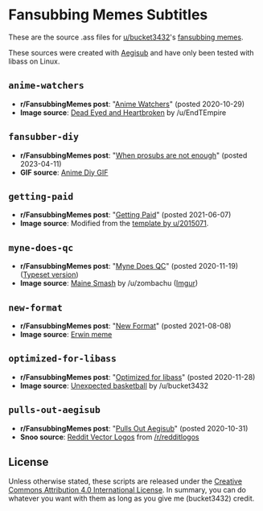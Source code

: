 # Fansubbing Memes Subtitles

These are the source .ass files for [u/bucket3432](https://www.reddit.com/user/bucket3432)'s [fansubbing memes](https://www.reddit.com/r/FansubbingMemes/search?q=author%3Abucket3432&restrict_sr=on&sort=new&t=all).

These sources were created with [Aegisub](http://www.aegisub.org/) and have only been tested with libass on Linux.

## `anime-watchers`

* **r/FansubbingMemes post**: "[Anime Watchers](https://www.reddit.com/r/FansubbingMemes/comments/jldhln/anime_watchers/)" (posted 2020-10-29)
* **Image source**: [Dead Eyed and Heartbroken](https://www.reddit.com/r/animemebank/comments/dxvtzm/template_dead_eyed_and_heartbroken_original_image/) by /u/EndTEmpire

## `fansubber-diy`

* **r/FansubbingMemes post**: "[When prosubs are not enough](https://www.reddit.com/r/FansubbingMemes/comments/12j5gpt/when_prosubs_are_not_enough/)" (posted 2023-04-11)
* **GIF source**: [Anime Diy GIF](https://tenor.com/view/anime-diy-do-it-yourself-paint-painting-gif-27116682)

## `getting-paid`

* **r/FansubbingMemes post**: "[Getting Paid](https://www.reddit.com/r/FansubbingMemes/comments/ntwyzo/getting_paid/)" (posted 2021-06-07)
* **Image source**: Modified from the [template by u/2015071](https://www.reddit.com/r/MemeEconomy/comments/9zj1q6/meme_format_with_a_lot_of_potential_invest/ea9inq8/).

## `myne-does-qc`

* **r/FansubbingMemes post**: "[Myne Does QC](https://www.reddit.com/r/FansubbingMemes/comments/jwunwp/myne_does_qc/)" (posted 2020-11-19) ([Typeset version](https://www.reddit.com/user/bucket3432/comments/jwunxn/myne_does_qc_typeset_version/))
* **Image source**: [Maine Smash](https://www.reddit.com/r/Animemes/comments/dfma43/maine_smash/f345ux0/) by /u/zombachu ([Imgur](https://imgur.com/O7iF16x))

## `new-format`

* **r/FansubbingMemes post**: "[New Format](https://www.reddit.com/r/FansubbingMemes/comments/p01f4a/new_format/)" (posted 2021-08-08)
* **Image source**: [Erwin meme](https://www.reddit.com/user/SharkTRS/comments/7r6qap/heres_the_template_for_them_erwin_memes/dydsfbj/)

## `optimized-for-libass`

* **r/FansubbingMemes post**: "[Optimized for libass](https://www.reddit.com/r/FansubbingMemes/comments/k2izn1/optimized_for_libass/)" (posted 2020-11-28)
* **Image source**: [Unexpected basketball](https://www.reddit.com/r/animemebank/comments/e1a0kx/template_unexpected_basketball/) by /u/bucket3432

## `pulls-out-aegisub`

* **r/FansubbingMemes post**: "[Pulls Out Aegisub](https://www.reddit.com/r/FansubbingMemes/comments/jiri7o/pulls_out_aegisub/)" (posted 2020-10-31)
* **Snoo source**: [Reddit Vector Logos](https://www.dropbox.com/s/jvykkm6imqbkhn5/reddit_vector_logos.zip?dl=0) from [/r/redditlogos](https://www.reddit.com/r/redditlogos)

## License

Unless otherwise stated, these scripts are released under the [Creative Commons Attribution 4.0 International License](https://creativecommons.org/licenses/by/4.0/).
In summary, you can do whatever you want with them as long as you give me (bucket3432) credit.
